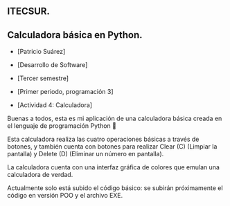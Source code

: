 ## ITECSUR.

## Calculadora básica en Python.

- [Patricio Suárez]

- [Desarrollo de Software]

- [Tercer semestre]

- [Primer periodo, programación 3]

- [Actividad 4: Calculadora]


Buenas a todos, esta es mi aplicación de una calculadora básica creada en el lenguaje de programación Python 📲


Esta calculadora realiza las cuatro operaciones básicas a través de botones, y también cuenta con botones para realizar Clear (C) (Limpiar la pantalla) y Delete (D) (Eliminar un número en pantalla).


La calculadora cuenta con una interfaz gráfica de colores que emulan una calculadora de verdad.


Actualmente solo está subido el código básico: se subirán próximamente el código en versión POO y el archivo EXE.

